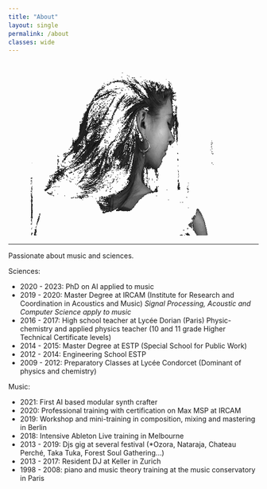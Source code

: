 ```yaml
---
title: "About"
layout: single
permalink: /about
classes: wide
---
```


<p align="center">
  <img width="500" height="350" src="https://raw.githubusercontent.com/ninon-io/ninon-io.github.io/master/images/ninon_dos2.png">
</p>

*****************************************************

Passionate about music and sciences.

Sciences:
- 2020 - 2023: PhD on AI applied to music
- 2019 - 2020: Master Degree at IRCAM (Institute for Research and Coordination in Acoustics and Music)
               *Signal Processing, Acoustic and Computer Science apply to music*
- 2016 - 2017: High school teacher at Lycée Dorian (Paris) 
               Physic-chemistry and applied physics teacher (10 and 11 grade Higher Technical Certificate levels)
- 2014 - 2015: Master Degree at ESTP (Special School for Public Work)
- 2012 - 2014: Engineering School ESTP
- 2009 - 2012: Preparatory Classes at Lycée Condorcet (Dominant of physics and chemistry)

Music:
- 2021: First AI based modular synth crafter
- 2020: Professional training with certification on Max MSP at IRCAM
- 2019: Workshop and mini-training in composition, mixing and mastering in Berlin
- 2018: Intensive Ableton Live training in Melbourne
- 2013 - 2019: Djs gig at several festival (*Ozora, Nataraja, Chateau Perché, Taka Tuka, Forest Soul Gathering...)
- 2013 - 2017: Resident DJ at Keller in Zurich
- 1998 - 2008: piano and music theory training at the music conservatory in Paris

